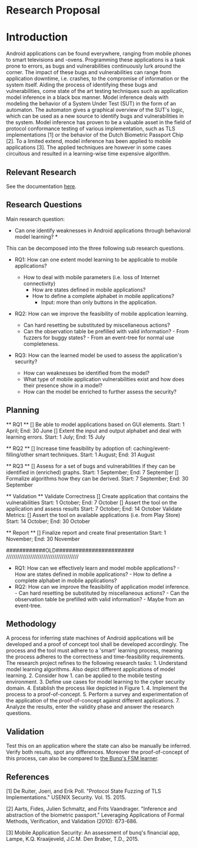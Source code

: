 # Research Proposal

# Introduction
Android applications can be found everywhere, ranging from mobile phones to smart televisions and -ovens. Programming these applications is a task prone to errors, as bugs and vulnerabilities continuously lurk around the corner. The impact of these bugs and vulnerabilities can range from application downtime, i.e. crashes, to the compromise of information or the system itself. Aiding the process of identifying these bugs and vulnerabilities, come state of the art testing techniques such as application model inference in a black box manner.
Model inference deals with modeling the behavior of a System Under Test (SUT) in the form of an automaton. The automaton gives a graphical overview of the SUT's logic, which can be used as a new source to identify bugs and vulnerabilities in the system. Model inference has proven to be a valuable asset in the field of protocol conformance testing of various implementation, such as TLS implementations [1] or the behavior of the Dutch Biometric Passport Chip [2]. To a limited extend, model inference has been applied to mobile applications [3]. The applied techniques are however in some cases circuitous and resulted in a learning-wise time expensive algorithm.

## Relevant Research
See the documentation [here](Literature/README.md).

## Research Questions
Main research question:
* Can one identify weaknesses in Android applications through behavioral model learning? *

This can be decomposed into the three following sub research questions.

+ RQ1: How can one extent model learning to be applicable to mobile applications?
  - How to deal with mobile parameters (i.e. loss of Internet connectivity)
	- How are states defined in mobile applications?
	- How to define a complete alphabet in mobile applications?
		- Input: more than only buttons in the application.

+ RQ2: How can we improve the feasibility of mobile application learning.
	- Can hard resetting be substituted by miscellaneous actions?
	- Can the observation table be prefilled with valid information?
			- From fuzzers for buggy states?
			- From an event-tree for normal use completeness.

+ RQ3: How can the learned model be used to assess the application's security?
	- How can weaknesses be identified from the model?
    - What type of mobile application vulnerabilities exist and how does their presence show in a model?
    - How can the model be enriched to further assess the security?



## Planning
** RQ1 **
[] Be able to model applications based on GUI elements.
	Start: 1 April; End: 30 June
[] Extent the input and output alphabet and deal with learning errors.
	Start: 1 July; End: 15 July

** RQ2 **
[] Increase time feasibility by adoption of: caching/event-filling/other smart techniques.
	Start: 1 August; End: 31 August

** RQ3 **
[] Assess for a set of bugs and vulnerabilities if they can be identified in (enriched) graphs.
	Start: 1 September; End: 7 September
[] Formalize algorithms how they can be derived.
	Start: 7 September; End: 30 September

** Validation **
Validate Correctness
[] Create application that contains the vulnerabilities
	Start: 1 October; End: 7 October
[] Assert the tool on the application and assess results
	Start: 7 October; End: 14 October
Validate Metrics:
[] Assert the tool on available applications (i.e. from Play Store)
	Start: 14 October; End: 30 October

** Report **
[] Finalize report and create final presentation
	Start: 1 November; End: 30 November





############OLD########################
///////////////////////////////////////
+ RQ1: How can we effectively learn and model mobile applications?
			- How are states defined in mobile applications?
			- How to define a complete alphabet in mobile applications?
+ RQ2: How can we improve the feasibility of application model inference.
			- Can hard resetting be substituted by miscellaneous actions?
			- Can the observation table be prefilled with valid information?
					- Maybe from an event-tree.


## Methodology
A process for inferring state machines of Android applications will be developed and a proof of concept tool shall be developed accordingly. The process and the tool must adhere to a 'smart' learning process, meaning the process adheres to the correctness and time-feasibility requirements. The research project refines to the following research tasks:
	1. Understand model learning algorithms. Also depict different applications of model learning.
	2. Consider how 1. can be applied to the mobile testing environment.
	3. Define use cases for model learning to the cyber security domain.
	4. Establish the process like depicted in Figure 1.
	4. Implement the process to a proof-of-concept.
	5. Perform a survey and experimentation of the application of the proof-of-concept against different applications.
	7. Analyze the results, enter the validity phase and answer the research questions.

## Validation
Test this on an application where the state can also be manually be inferred. Verify both results, spot any differences. Moreover the proof-of-concept of this process, can also be compared to [the Bunq's FSM learner](http://repository.tudelft.nl/islandora/object/uuid%3A37e87645-09a3-4ace-b9b2-dad897292ac9?collection=education).

## References
[1] De Ruiter, Joeri, and Erik Poll. "Protocol State Fuzzing of TLS Implementations." USENIX Security. Vol. 15. 2015.

[2] Aarts, Fides, Julien Schmaltz, and Frits Vaandrager. "Inference and abstraction of the biometric passport." Leveraging Applications of Formal Methods, Verification, and Validation (2010): 673-686.

[3] Mobile Application Security: An assessment of bunq's financial app, Lampe, K.Q. Kraaijeveld, J.C.M. Den Braber, T.D., 2015.
